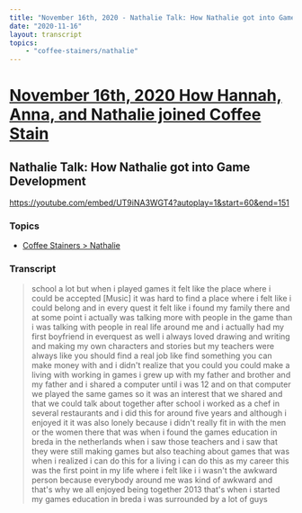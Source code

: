 ```yaml
---
title: "November 16th, 2020 - Nathalie Talk: How Nathalie got into Game Development"
date: "2020-11-16"
layout: transcript
topics: 
    - "coffee-stainers/nathalie"
---
```

# [November 16th, 2020 How Hannah, Anna, and Nathalie joined Coffee Stain](../2020-11-16.md)
## Nathalie Talk: How Nathalie got into Game Development
https://youtube.com/embed/UT9iNA3WGT4?autoplay=1&start=60&end=151
### Topics
* [Coffee Stainers > Nathalie](../topics/coffee-stainers/nathalie.md)

### Transcript

> school a lot but
> when i played games it felt like the
> place where i could be accepted
> [Music]
> it was hard to find a place where i felt
> like i could belong and in every quest
> it felt like i found my family there and
> at some point i actually was talking
> more with people in the game than i was
> talking with people
> in real life around me and i actually
> had my first boyfriend in everquest as
> well
> i always loved drawing and writing and
> making my own characters and stories
> but my teachers were always like you
> should find a real job like find
> something you can make
> money with and i didn't realize that you
> could you could make a living with
> working in games
> i grew up with my father and brother and
> my father and i shared a computer until
> i was 12
> and on that computer we played the same
> games so it was an interest that we
> shared and that we could talk about
> together
> after school i worked as a chef in
> several restaurants and i did this for
> around five years
> and although i enjoyed it it was also
> lonely because i didn't really fit in
> with the men or the women there
> that was when i found the games
> education in breda in the netherlands
> when i saw those teachers and i saw that
> they were still making games but also
> teaching about games that was when i
> realized i can
> do this for a living i can do this as my
> career this was the first point in my
> life where i felt like i i wasn't the
> awkward person because everybody around
> me was kind of awkward and that's why we
> all enjoyed being together
> 2013 that's when i started my games
> education in breda
> i was surrounded by a lot of guys
